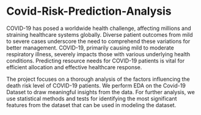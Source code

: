 # Covid-Risk-Prediction-Analysis

COVID-19 has posed a worldwide health challenge, affecting millions and straining healthcare systems globally. Diverse patient outcomes from mild to severe cases underscore the need to comprehend these variations for better management. COVID-19, primarily causing mild to moderate respiratory illness, severely impacts those with various underlying health conditions. Predicting resource needs for COVID-19 patients is vital for efficient allocation and effective healthcare response.

The project focuses on a thorough analysis of the factors influencing the death risk level of COVID-19 patients. We perform EDA on the Covid-19 Dataset to draw meaningful insights from the data. For further analysis, we use statistical methods and tests for identifying the most significant features from the dataset that can be used in modeling the dataset.
